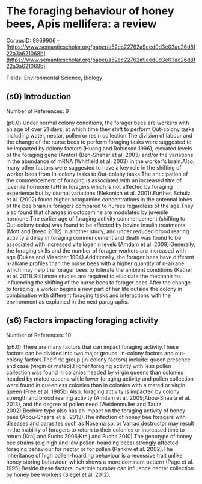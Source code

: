 # The foraging behaviour of honey bees, Apis mellifera: a review

CorpusID: 9969906 - [https://www.semanticscholar.org/paper/a52ec22762a9eed0d3e03ac26d8f22a3a621068b](https://www.semanticscholar.org/paper/a52ec22762a9eed0d3e03ac26d8f22a3a621068b)

Fields: Environmental Science, Biology

## (s0) Introduction
Number of References: 9

(p0.0) Under normal colony conditions, the forager bees are workers with an age of over 21 days, at which time they shift to perform Out-colony tasks including water, nectar, pollen or resin collection.The division of labour and the change of the nurse bees to perform foraging tasks were suggested to be impacted by colony factors (Huang and Robinson 1996), elevated levels of the foraging gene (Amfor) (Ben-Shahar et al. 2003) and/or the variations in the abundance of mRNA (Whitfield et al. 2003) in the worker's brain.Also, many other factors were suggested to have a key role in the shifting of worker bees from In-colony tasks to Out-colony tasks.The anticipation of the commencement of foraging is associated with an increased titre of juvenile hormone (JH) in foragers which is not affected by foraging experience but by diurnal variations (Elekonich et al. 2001).Further, Schulz et al. (2002) found higher octopamine concentrations in the antennal lobes of the bee brain in foragers compared to nurses regardless of the age.They also found that changes in octopamine are modulated by juvenile hormone.The earlier age of foraging activity commencement (shifting to Out-colony tasks) was found to be affected by bovine insulin treatments (Mott and Breed 2012).In another study, and under reduced brood rearing activity a delay in foraging commencement and death was found to be associated with increased vitellogenin levels (Amdam et al. 2009).Generally, the foraging skills and the number of forager workers are increased with age (Dukas and Visscher 1994).Additionally, the forager bees have different n-alkane profiles than the nurse bees with a higher quantity of n-alkane which may help the forager bees to tolerate the ambient conditions (Kather et al. 2011).Still more studies are required to elucidate the mechanisms influencing the shifting of the nurse bees to forager bees.After the change to foraging, a worker begins a new part of her life outside the colony in combination with different foraging tasks and interactions with the environment as explained in the next paragraphs.
## (s6) Factors impacting foraging activity
Number of References: 10

(p6.0) There are many factors that can impact foraging activity.These factors can be divided into two major groups: in-colony factors and out-colony factors.The first group (in-colony factors) include: queen presence and case (virgin or mated).Higher foraging activity with less pollen collection was found in colonies headed by virgin queens than colonies headed by mated queens while lower foraging activity and pollen collection were found in queenless colonies than in colonies with a mated or virgin queen (Free et al. 1985b).Also, foraging activity is impacted by colony strength and brood rearing activity (Amdam et al. 2009;Abou-Shaara et al. 2013), and the degree of pollen need (Weidenmuller and Tautz 2002).Beehive type also has an impact on the foraging activity of honey bees (Abou-Shaara et al. 2013).The infection of honey bee foragers with diseases and parasites such as Nosema sp. or Varrao destructor may result in the inability of foragers to return to their colonies or increased time to return (Kralj and Fuchs 2006;Kralj and Fuchs 2010).The genotype of honey bee strains (e.g.high and low pollen-hoarding bees) strongly affected foraging behaviour for nectar or for pollen (Pankiw et al. 2002).The inheritance of high pollen-hoarding behaviour is a recessive trait unlike honey storing behaviour, which shows a more dominant pattern (Page et al. 1995).Beside these factors, ovariole number can influence nectar collection by honey bee workers (Siegel et al. 2012).
